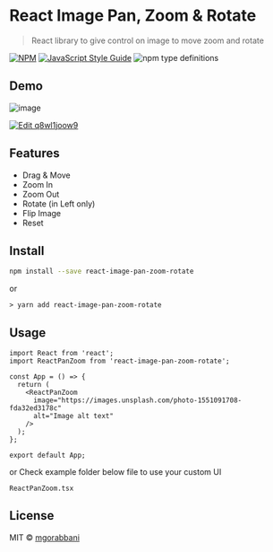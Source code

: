 # React Image Pan, Zoom & Rotate

> React library to give control on image to move zoom and rotate

[![NPM](https://img.shields.io/npm/v/react-image-pan-zoom-rotate.svg)](https://www.npmjs.com/package/react-image-pan-zoom-rotate) [![JavaScript Style Guide](https://img.shields.io/badge/code_style-standard-brightgreen.svg)](https://standardjs.com)
![npm type definitions](https://img.shields.io/npm/types/typescript.svg?label=lang)

## Demo

![image](https://user-images.githubusercontent.com/12911638/129459723-3797ebbe-76eb-465b-bf38-5c61212fca83.png)

[![Edit q8wl1joow9](https://codesandbox.io/static/img/play-codesandbox.svg)](https://codesandbox.io/s/n1rv671pkj)

## Features

- Drag & Move
- Zoom In
- Zoom Out
- Rotate (in Left only)
- Flip Image
- Reset

## Install

```bash
npm install --save react-image-pan-zoom-rotate
```

or

```
> yarn add react-image-pan-zoom-rotate
```

## Usage

```tsx
import React from 'react';
import ReactPanZoom from 'react-image-pan-zoom-rotate';

const App = () => {
  return (
    <ReactPanZoom
      image="https://images.unsplash.com/photo-1551091708-fda32ed3178c"
      alt="Image alt text"
    />
  );
};

export default App;
```

or Check example folder below file to use your custom UI

```
ReactPanZoom.tsx
```

## License

MIT © [mgorabbani](https://github.com/mgorabbani)
